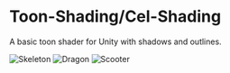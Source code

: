 # Toon-Shading/Cel-Shading
A basic toon shader for Unity with shadows and outlines.

![Skeleton](https://user-images.githubusercontent.com/18415215/101405170-000ee680-38d8-11eb-8f9a-d88d7364c696.png) ![Dragon](https://user-images.githubusercontent.com/18415215/101405173-00a77d00-38d8-11eb-9b9b-976fdb55a5c5.png) ![Scooter](https://user-images.githubusercontent.com/18415215/101405169-ff765000-38d7-11eb-8db7-69b9f8a84a60.png)
